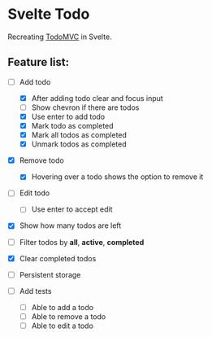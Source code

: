 # Svelte Todo

Recreating [TodoMVC](https://todomvc.com/examples/vanilla-es6/) in Svelte.

## Feature list:

- [ ] Add todo
  - [x] After adding todo clear and focus input
  - [ ] Show chevron if there are todos
  - [x] Use enter to add todo
  - [x] Mark todo as completed
  - [x] Mark all todos as completed
  - [x] Unmark todos as completed
- [x] Remove todo
  - [x] Hovering over a todo shows the option to remove it
- [ ] Edit todo
  - [ ] Use enter to accept edit
- [x] Show how many todos are left
- [ ] Filter todos by **all**, **active**, **completed**
- [x] Clear completed todos
- [ ] Persistent storage

- [ ] Add tests
  - [ ] Able to add a todo
  - [ ] Able to remove a todo
  - [ ] Able to edit a todo

